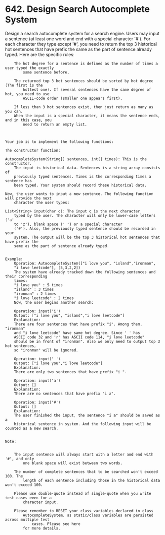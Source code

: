 # 642. Design Search Autocomplete System

Design a search autocomplete system for a search engine. Users may input a sentence (at least
        one word and end with a special character '#'). For each
            character they type except '#', you need to return the top 3
        historical hot sentences that have prefix the same as the part of sentence already typed.
        Here are the specific rules:

    
        The hot degree for a sentence is defined as the number of times a user typed the exactly
            same sentence before.
        
        The returned top 3 hot sentences should be sorted by hot degree (The first is the
            hottest one). If several sentences have the same degree of hot, you need to use
            ASCII-code order (smaller one appears first).
        
        If less than 3 hot sentences exist, then just return as many as you can.
        When the input is a special character, it means the sentence ends, and in this case, you
            need to return an empty list.
        
    

    Your job is to implement the following functions:

    The constructor function:

    AutocompleteSystem(String[] sentences, int[] times): This is the constructor.
        The input is historical data. Sentences is a string array consists of
        previously typed sentences. Times is the corresponding times a sentence has
        been typed. Your system should record these historical data.

    Now, the user wants to input a new sentence. The following function will provide the next
        character the user types:

    List<String> input(char c): The input c is the next character
        typed by the user. The character will only be lower-case letters ('a'
        to 'z'), blank space (' ') or a special character
        ('#'). Also, the previously typed sentence should be recorded in your
        system. The output will be the top 3 historical hot sentences that have prefix the
        same as the part of sentence already typed.
     

    Example:
        Operation: AutocompleteSystem(["i love you", "island","ironman",
        "i love leetcode"], [5,3,2,2])
        The system have already tracked down the following sentences and their corresponding
        times:
        "i love you" : 5 times
        "island" : 3 times
        "ironman" : 2 times
        "i love leetcode" : 2 times
        Now, the user begins another search:
        
        Operation: input('i')
        Output: ["i love you", "island","i love leetcode"]
        Explanation:
        There are four sentences that have prefix "i". Among them, "ironman"
        and "i love leetcode" have same hot degree. Since ' ' has
        ASCII code 32 and 'r' has ASCII code 114, "i love leetcode"
        should be in front of "ironman". Also we only need to output top 3 hot sentences,
        so "ironman" will be ignored.
        
        Operation: input(' ')
        Output: ["i love you","i love leetcode"]
        Explanation:
        There are only two sentences that have prefix "i ".
        
        Operation: input('a')
        Output: []
        Explanation:
        There are no sentences that have prefix "i a".
        
        Operation: input('#')
        Output: []
        Explanation:
        The user finished the input, the sentence "i a" should be saved as a
        historical sentence in system. And the following input will be counted as a new search.
     

    Note:

    
        The input sentence will always start with a letter and end with '#', and only
            one blank space will exist between two words.
        
        The number of complete sentences that to be searched won't exceed 100. The
            length of each sentence including those in the historical data won't exceed 100.
        
        Please use double-quote instead of single-quote when you write test cases even for a
            character input.
        
        Please remember to RESET your class variables declared in class
            AutocompleteSystem, as static/class variables are persisted across multiple test
                cases. Please see here
            for more details.